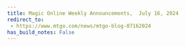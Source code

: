 ```yaml
---
title: Magic Online Weekly Announcements,  July 16, 2024
redirect_to:
 - https://www.mtgo.com/news/mtgo-blog-07162024
has_build_notes: False
---
```

